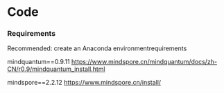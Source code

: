 # Code


### Requirements

Recommended: create an Anaconda environmentrequirements 

mindquantum==0.9.11
https://www.mindspore.cn/mindquantum/docs/zh-CN/r0.9/mindquantum_install.html

mindspore==2.2.12
https://www.mindspore.cn/install/
